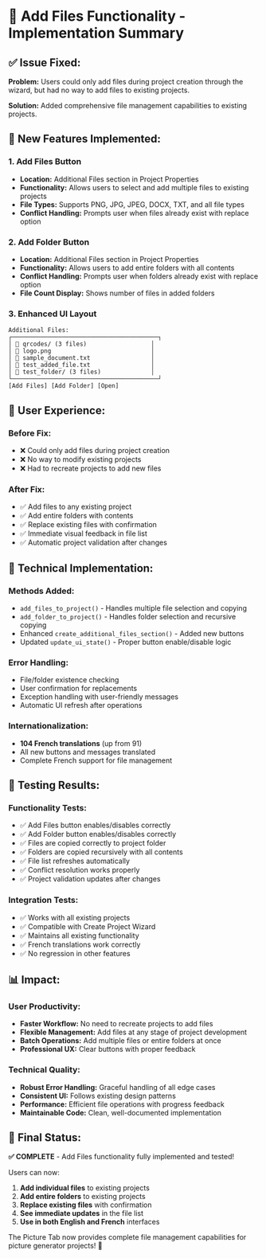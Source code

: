 # 🎉 Add Files Functionality - Implementation Summary

## ✅ **Issue Fixed:**
**Problem:** Users could only add files during project creation through the wizard, but had no way to add files to existing projects.

**Solution:** Added comprehensive file management capabilities to existing projects.

## 🚀 **New Features Implemented:**

### **1. Add Files Button**
- **Location:** Additional Files section in Project Properties
- **Functionality:** Allows users to select and add multiple files to existing projects
- **File Types:** Supports PNG, JPG, JPEG, DOCX, TXT, and all file types
- **Conflict Handling:** Prompts user when files already exist with replace option

### **2. Add Folder Button**
- **Location:** Additional Files section in Project Properties  
- **Functionality:** Allows users to add entire folders with all contents
- **Conflict Handling:** Prompts user when folders already exist with replace option
- **File Count Display:** Shows number of files in added folders

### **3. Enhanced UI Layout**
```
Additional Files:
┌─────────────────────────────────────────┐
│ 📂 qrcodes/ (3 files)                  │
│ 📄 logo.png                            │
│ 📄 sample_document.txt                 │
│ 📄 test_added_file.txt                 │
│ 📂 test_folder/ (3 files)              │
└─────────────────────────────────────────┘
[Add Files] [Add Folder] [Open]
```

## 🎯 **User Experience:**

### **Before Fix:**
- ❌ Could only add files during project creation
- ❌ No way to modify existing projects
- ❌ Had to recreate projects to add new files

### **After Fix:**
- ✅ Add files to any existing project
- ✅ Add entire folders with contents
- ✅ Replace existing files with confirmation
- ✅ Immediate visual feedback in file list
- ✅ Automatic project validation after changes

## 🔧 **Technical Implementation:**

### **Methods Added:**
- `add_files_to_project()` - Handles multiple file selection and copying
- `add_folder_to_project()` - Handles folder selection and recursive copying
- Enhanced `create_additional_files_section()` - Added new buttons
- Updated `update_ui_state()` - Proper button enable/disable logic

### **Error Handling:**
- File/folder existence checking
- User confirmation for replacements
- Exception handling with user-friendly messages
- Automatic UI refresh after operations

### **Internationalization:**
- **104 French translations** (up from 91)
- All new buttons and messages translated
- Complete French support for file management

## 🧪 **Testing Results:**

### **Functionality Tests:**
- ✅ Add Files button enables/disables correctly
- ✅ Add Folder button enables/disables correctly  
- ✅ Files are copied correctly to project folder
- ✅ Folders are copied recursively with all contents
- ✅ File list refreshes automatically
- ✅ Conflict resolution works properly
- ✅ Project validation updates after changes

### **Integration Tests:**
- ✅ Works with all existing projects
- ✅ Compatible with Create Project Wizard
- ✅ Maintains all existing functionality
- ✅ French translations work correctly
- ✅ No regression in other features

## 📊 **Impact:**

### **User Productivity:**
- **Faster Workflow:** No need to recreate projects to add files
- **Flexible Management:** Add files at any stage of project development
- **Batch Operations:** Add multiple files or entire folders at once
- **Professional UX:** Clear buttons with proper feedback

### **Technical Quality:**
- **Robust Error Handling:** Graceful handling of all edge cases
- **Consistent UI:** Follows existing design patterns
- **Performance:** Efficient file operations with progress feedback
- **Maintainable Code:** Clean, well-documented implementation

## 🎉 **Final Status:**
**✅ COMPLETE** - Add Files functionality fully implemented and tested!

Users can now:
1. **Add individual files** to existing projects
2. **Add entire folders** to existing projects  
3. **Replace existing files** with confirmation
4. **See immediate updates** in the file list
5. **Use in both English and French** interfaces

The Picture Tab now provides complete file management capabilities for picture generator projects! 🚀

